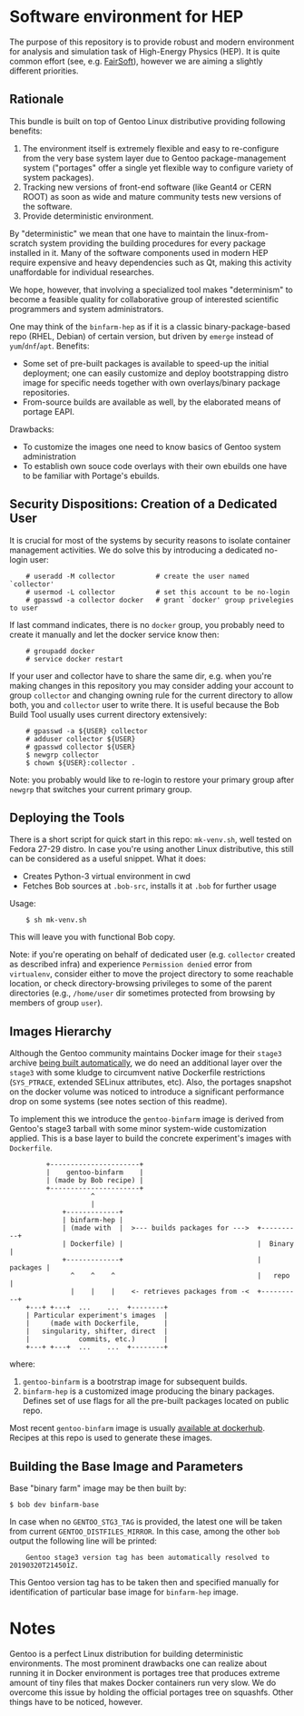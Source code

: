 # Software environment for HEP

The purpose of this repository is to provide robust and modern environment for
analysis and simulation task of High-Energy Physics (HEP). It is quite common
effort (see, e.g. [FairSoft](https://github.com/FairRootGroup/FairSoft)),
however we are aiming a slightly different priorities.

## Rationale

This bundle is built on top of Gentoo Linux distributive providing following
benefits:
1. The environment itself is extremely flexible and easy to re-configure from
the very base system layer due to Gentoo package-management system ("portages"
offer a single yet flexible way to configure variety of system packages).
2. Tracking new versions of front-end software (like Geant4 or CERN ROOT) as
soon as wide and mature community tests new versions of the software.
2. Provide deterministic environment.

By "deterministic" we mean that one have to maintain the linux-from-scratch
system providing the building procedures for every package
installed in it. Many of the software components used in modern HEP require
expensive and heavy dependencies such as Qt, making this activity unaffordable
for individual researches.

We hope, however, that involving a specialized tool makes "determinism" to
become a feasible quality for collaborative group of interested scientific
programmers and system administrators.

One may think of the `binfarm-hep` as if it is a classic binary-package-based
repo (RHEL, Debian) of certain version, but driven by `emerge` instead of
`yum`/`dnf`/`apt`. Benefits:

* Some set of pre-built packages is available to speed-up the initial
deployment; one can easily customize and deploy bootstrapping distro image
for specific needs together with own overlays/binary package repositories.
* From-source builds are available as well, by the elaborated means of portage
EAPI.

Drawbacks:

* To customize the images one need to know basics of Gentoo system
administration
* To establish own souce code overlays with their own ebuilds one have to
be familiar with Portage's ebuilds.

## Security Dispositions: Creation of a Dedicated User

It is crucial for most of the systems by security reasons to isolate container
management activities. We do solve this by introducing a dedicated no-login
user:

        # useradd -M collector          # create the user named `collector'
        # usermod -L collector          # set this account to be no-login
        # gpasswd -a collector docker   # grant `docker' group privelegies to user

If last command indicates, there is no `docker` group, you probably need to
create it manually and let the docker service know then:

        # groupadd docker
        # service docker restart

If your user and collector have to share the same dir, e.g. when you're making
changes in this repository you may consider adding your account to group
`collector` and changing owning rule for the current directory to allow both,
you and `collector` user to write there. It is useful because the Bob Build
Tool usually uses current directory extensively:

        # gpasswd -a ${USER} collector
        # adduser collector ${USER}
        # gpasswd collector ${USER}
        $ newgrp collector
        $ chown ${USER}:collector .

Note: you probably would like to re-login to restore your primary group after
`newgrp` that switches your current primary group.

## Deploying the Tools

There is a short script for quick start in this repo: `mk-venv.sh`, well tested
on Fedora 27-29 distro. In case you're using another Linux distributive, this
still can be considered as a useful snippet. What it does:

* Creates Python-3 virtual environment in cwd
* Fetches Bob sources at `.bob-src`, installs it at `.bob` for further usage

Usage:

        $ sh mk-venv.sh

This will leave you with functional Bob copy.

Note: if you're operating on behalf of dedicated user (e.g. `collector` created
as described infra) and experience `Permission denied` error from `virtualenv`,
consider either to move the project directory to some reachable location, or
check directory-browsing privileges to some of the parent directories (e.g.,
`/home/user` dir sometimes protected from browsing by members of group `user`).

## Images Hierarchy

Although the Gentoo community maintains Docker image for their `stage3` archive
[being built automatically](https://github.com/gentoo/gentoo-docker-images),
we do need an additional layer over the `stage3` with some kludge to circumvent
native Dockerfile restrictions (`SYS_PTRACE`, extended SELinux attributes, etc).
Also, the portages snapshot on the docker volume was noticed to introduce a
significant performance drop on some systems (see notes section of this readme).

To implement this we introduce the `gentoo-binfarm` image is derived from
Gentoo's stage3 tarball with some minor system-wide customization applied.
This is a base layer to build the concrete experiment's images
with `Dockerfile`.

             +----------------------+
             |    gentoo-binfarm    |
             | (made by Bob recipe) |
             +----------------------+
                        ^
                        |
                 +-------------+
                 | binfarm-hep |
                 | (made with  |  >--- builds packages for --->  +----------+
                 | Dockerfile) |                                 |  Binary  |
                 +-------------+                                 | packages |
                   ^    ^    ^                                   |   repo   |
                   |    |    |    <- retrieves packages from -<  +----------+
        +---+ +---+  ...    ...  +--------+
        | Particular experiment's images  |
        |     (made with Dockerfile,      |
        |   singularity, shifter, direct  |
        |            commits, etc.)       |
        +---+ +---+  ...    ...  +--------+

where:

1. `gentoo-binfarm` is a bootrstrap image for subsequent builds.
2. `binfarm-hep` is a customized image producing the binary packages. Defines
set of use flags for all the pre-built packages located on public repo.

Most recent `gentoo-binfarm` image is usually
[available at dockerhub](https://hub.docker.com/r/crankone/hepfarm). Recipes at
this repo is used to generate these images.

## Building the Base Image and Parameters

Base "binary farm" image may be then built by:

    $ bob dev binfarm-base

In case when no `GENTOO_STG3_TAG` is provided, the latest one will be taken
from current `GENTOO_DISTFILES_MIRROR`. In this case, among the other `bob`
output the following line will be printed:

        Gentoo stage3 version tag has been automatically resolved to 20190320T214501Z.

This Gentoo version tag has to be taken then and specified manually for
identification of particular base image for `binfarm-hep` image.

# Notes

Gentoo is a perfect Linux distribution for building deterministic environments.
The most prominent drawbacks one can realize about running it in Docker
environment is portages tree that produces extreme amount of tiny files that
makes Docker containers run very slow. We do overcome this issue by holding
the official portages tree on squashfs. Other things have to be noticed,
however.


